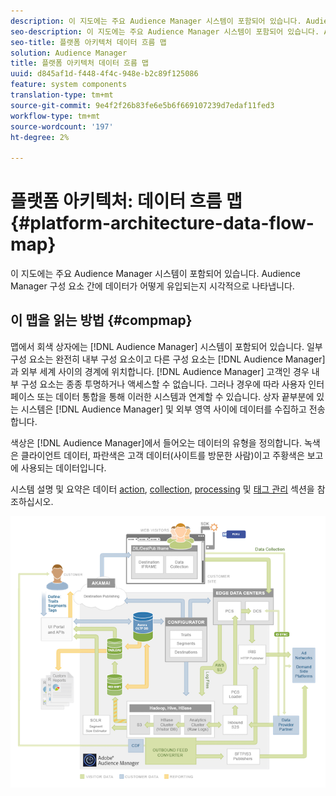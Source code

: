 ```yaml
---
description: 이 지도에는 주요 Audience Manager 시스템이 포함되어 있습니다. Audience Manager 구성 요소 간에 데이터가 어떻게 유입되는지 시각적으로 나타냅니다.
seo-description: 이 지도에는 주요 Audience Manager 시스템이 포함되어 있습니다. Audience Manager 구성 요소 간에 데이터가 어떻게 유입되는지 시각적으로 나타냅니다.
seo-title: 플랫폼 아키텍처 데이터 흐름 맵
solution: Audience Manager
title: 플랫폼 아키텍처 데이터 흐름 맵
uuid: d845af1d-f448-4f4c-948e-b2c89f125086
feature: system components
translation-type: tm+mt
source-git-commit: 9e4f2f26b83fe6e5b6f669107239d7edaf11fed3
workflow-type: tm+mt
source-wordcount: '197'
ht-degree: 2%

---
```



# 플랫폼 아키텍처: 데이터 흐름 맵{#platform-architecture-data-flow-map}

이 지도에는 주요 Audience Manager 시스템이 포함되어 있습니다. Audience Manager 구성 요소 간에 데이터가 어떻게 유입되는지 시각적으로 나타냅니다.

## 이 맵을 읽는 방법 {#compmap}

<!-- 

c_compmap.xml

 -->

맵에서 회색 상자에는 [!DNL Audience Manager] 시스템이 포함되어 있습니다. 일부 구성 요소는 완전히 내부 구성 요소이고 다른 구성 요소는 [!DNL Audience Manager]과 외부 세계 사이의 경계에 위치합니다. [!DNL Audience Manager] 고객인 경우 내부 구성 요소는 종종 투명하거나 액세스할 수 없습니다. 그러나 경우에 따라 사용자 인터페이스 또는 데이터 통합을 통해 이러한 시스템과 연계할 수 있습니다. 상자 끝부분에 있는 시스템은 [!DNL Audience Manager] 및 외부 영역 사이에 데이터를 수집하고 전송합니다.

색상은 [!DNL Audience Manager]에서 들어오는 데이터의 유형을 정의합니다. 녹색은 클라이언트 데이터, 파란색은 고객 데이터(사이트를 방문한 사람)이고 주황색은 보고에 사용되는 데이터입니다.

시스템 설명 및 요약은 데이터 [action](../../reference/system-components/components-data-action.md), [collection](../../reference/system-components/components-data-collection.md), [processing](../../reference/system-components/components-data-processing.md) 및 [태그 관리](../../reference/system-components/components-tag-management.md) 섹션을 참조하십시오.

![](assets/flowmap.png)


